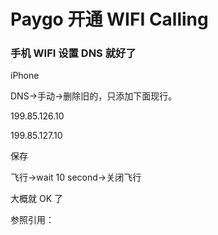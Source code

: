 # Paygo 开通 WIFI Calling

### 手机 WIFI 设置 DNS 就好了

iPhone

DNS->手动->删除旧的，只添加下面现行。

199.85.126.10

199.85.127.10

保存

飞行->wait 10 second->关闭飞行

大概就 OK 了

参照引用：

[^1]: [WiFi Calling WiFi通话连不上？动动手指，改成国外DNS即可解决。](https://youtu.be/12zwjg_5TMY)

